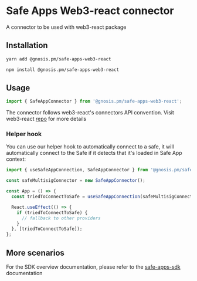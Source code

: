 # Safe Apps Web3-react connector

A connector to be used with web3-react package

## Installation

```bash
yarn add @gnosis.pm/safe-apps-web3-react

npm install @gnosis.pm/safe-apps-web3-react
```

## Usage

```js
import { SafeAppConnector } from '@gnosis.pm/safe-apps-web3-react';
```

The connector follows web3-react's connectors API convention. Visit web3-react [repo](https://github.com/NoahZinsmeister/web3-react) for more details

### Helper hook

You can use our helper hook to automatically connect to a safe, it will automatically connect to the Safe if it detects that it's loaded in Safe App context:

```js
import { useSafeAppConnection, SafeAppConnector } from '@gnosis.pm/safe-apps-web3-react';

const safeMultisigConnector = new SafeAppConnector();

const App = () => {
  const triedToConnectToSafe = useSafeAppConnection(safeMultisigConnector);

  React.useEffect(() => {
    if (triedToConnectToSafe) {
      // fallback to other providers
    }
  }, [triedToConnectToSafe]);
};
```

## More scenarios

For the SDK overview documentation, please refer to the [safe-apps-sdk](https://github.com/gnosis/safe-apps-sdk/) documentation
